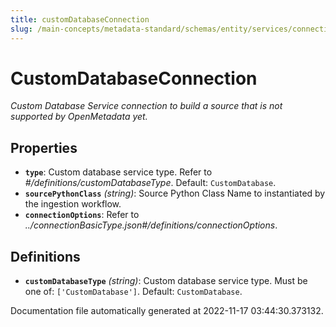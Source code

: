 ```yaml
---
title: customDatabaseConnection
slug: /main-concepts/metadata-standard/schemas/entity/services/connections/database/customdatabaseconnection
---
```


# CustomDatabaseConnection

*Custom Database Service connection to build a source that is not supported by OpenMetadata yet.*

## Properties

- **`type`**: Custom database service type. Refer to *#/definitions/customDatabaseType*. Default: `CustomDatabase`.
- **`sourcePythonClass`** *(string)*: Source Python Class Name to instantiated by the ingestion workflow.
- **`connectionOptions`**: Refer to *../connectionBasicType.json#/definitions/connectionOptions*.
## Definitions

- **`customDatabaseType`** *(string)*: Custom database service type. Must be one of: `['CustomDatabase']`. Default: `CustomDatabase`.


Documentation file automatically generated at 2022-11-17 03:44:30.373132.

